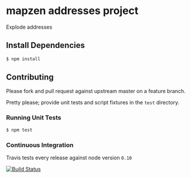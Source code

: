 # mapzen addresses project

Explode addresses

## Install Dependencies

```bash
$ npm install
```

## Contributing

Please fork and pull request against upstream master on a feature branch.

Pretty please; provide unit tests and script fixtures in the `test` directory.

### Running Unit Tests

```bash
$ npm test
```

### Continuous Integration

Travis tests every release against node version `0.10`

[![Build Status](https://travis-ci.org/pelias/addresses.png?branch=master)](https://travis-ci.org/pelias/addresses)